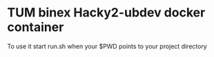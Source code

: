 # TUM binex Hacky2-ubdev docker container

To use it start run.sh when your $PWD points to your project directory
